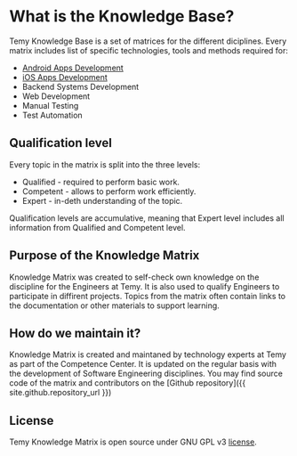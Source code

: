 # What is the Knowledge Base?
Temy Knowledge Base is a set of matrices for the different diciplines. Every matrix includes list of specific technologies, tools and methods required for: 
* [Android Apps Development](/android)
* [iOS Apps Development](/ios)
* Backend Systems Development
* Web Development
* Manual Testing
* Test Automation

## Qualification level
Every topic in the matrix is split into the three levels:
* Qualified - required to perform basic work. 
* Competent - allows to perform work efficiently.
* Expert - in-deth understanding of the topic.

Qualification levels are accumulative, meaning that Expert level includes all information from Qualified and Competent level. 

## Purpose of the Knowledge Matrix
Knowledge Matrix was created to self-check own knowledge on the discipline for the Engineers at Temy. It is also used to qualify Engineers to participate in diffirent projects. Topics from the matrix often contain links to the documentation or other materials to support learning.

## How do we maintain it?
Knowledge Matrix is created and maintaned by technology experts at Temy as part of the Competence Center. It is updated on the regular basis with the development of Software Engineering disciplines. You may find source code of the matrix and contributors on the [Github repository]({{ site.github.repository_url }})

## License
Temy Knowledge Matrix is open source under GNU GPL v3 [license](/license). 
